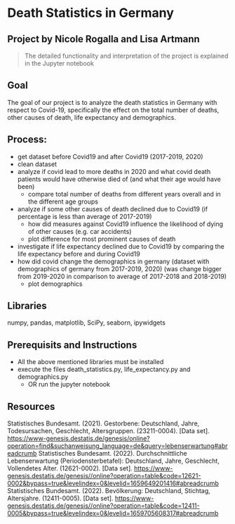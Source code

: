 # Death Statistics in Germany
## Project by Nicole Rogalla and Lisa Artmann

> The detailed functionality and interpretation of the project is explained in the Jupyter notebook

## Goal
The goal of our project is to analyze the death statistics in Germany with respect to Covid-19, specifically the effect on the total number of deaths, other causes of death, life expectancy and demographics. 

## Process: 
- get dataset before Covid19 and after Covid19 (2017-2019, 2020) 
- clean dataset
- analyze if covid lead to more deaths in 2020 and what covid death patients would have otherwise died of (and what their age would have been)
  - compare total number of deaths from different years overall and in the different age groups
- analyze if some other causes of death declined due to Covid19 (if percentage is less than average of 2017-2019)
  - how did measures against Covid19 influence the likelihood of dying of other causes (e.g. car accidents)
  - plot difference for most prominent causes of death
- investigate if life expectancy declined due to Covid19 by comparing the life expectancy before and during Covid19
- how did covid change the demographics in germany (dataset with demographics of germany from 2017-2019, 2020) (was change bigger from 2019-2020 in comparison to average of 2017-2018 and 2018-2019)
  - plot demographics

## Libraries
numpy, pandas, matplotlib, SciPy, seaborn, ipywidgets

## Prerequisits and Instructions
- All the above mentioned libraries must be installed
- execute the files death_statistics.py, life_expectancy.py and demographics.py
  - OR run the jupyter notebook


## Resources
Statistisches Bundesamt. (2021). Gestorbene: Deutschland, Jahre, Todesursachen, Geschlecht, Altersgruppen. (23211-0004). [Data set]. https://www-genesis.destatis.de/genesis/online?operation=find&suchanweisung_language=de&query=lebenserwartung#abreadcrumb
Statistisches Bundesamt. (2022). Durchschnittliche Lebenserwartung (Periodensterbetafel): Deutschland, Jahre, Geschlecht, Vollendetes Alter. (12621-0002). [Data set]. https://www-genesis.destatis.de/genesis//online?operation=table&code=12621-0002&bypass=true&levelindex=0&levelid=1659649201416#abreadcrumb
Statistisches Bundesamt. (2022). Bevölkerung: Deutschland, Stichtag, Altersjahre. (12411-0005). [Data set]. https://www-genesis.destatis.de/genesis//online?operation=table&code=12411-0005&bypass=true&levelindex=0&levelid=1659705608317#abreadcrumb
